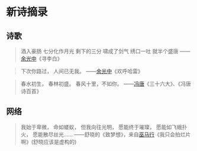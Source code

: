 # 新诗摘录

## 诗歌

> 酒入豪肠 七分化作月光
> 剩下的三分 啸成了剑气
> 绣口一吐 就半个盛唐
> ——[余光中](../wiki/余光中.md)《寻李白》

> 下次你路过，
> 人间已无我。
> ——[余光中](../wiki/余光中.md)《欢呼哈雷》

> 春水初生，
> 春林初盛。
> 春风十里，不如你。
> ——[冯唐](../wiki/冯唐.md)《三十六大》、《冯唐诗百首》

## 网络

> 我始于卑微，
> 命如蝼蚁，
> 但我向往光明，
> 愿能终于璀璨，
> 愿能如飞蛾扑火，
> 愿能散尽丝光……
> ——舒晓的《致梦想》，来自[巫马行](../wiki/巫马行.md)《我只会拍烂片啊》(舒晓应该是虚构的)
